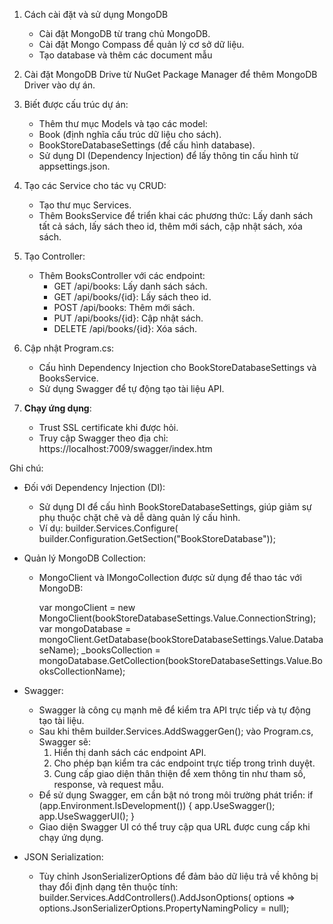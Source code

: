 
1. Cách cài đặt và sử dụng MongoDB
   - Cài đặt MongoDB từ trang chủ MongoDB.
   - Cài đặt Mongo Compass để quản lý cơ sở dữ liệu.
   - Tạo database và thêm các document mẫu
2. Cài đặt MongoDB Drive từ NuGet Package Manager để thêm MongoDB Driver vào dự án.
3. Biết được cấu trúc dự án:
   - Thêm thư mục Models và tạo các model:
   - Book (định nghĩa cấu trúc dữ liệu cho sách).
   - BookStoreDatabaseSettings (để cấu hình database).
   - Sử dụng DI (Dependency Injection) để lấy thông tin cấu hình từ appsettings.json.

4. Tạo các Service cho tác vụ CRUD:
   - Tạo thư mục Services.
   - Thêm BooksService để triển khai các phương thức: Lấy danh sách tất cả sách, lấy sách theo id, thêm mới sách, cập nhật sách, xóa sách.
5. Tạo Controller:
   - Thêm BooksController với các endpoint:
     - GET /api/books: Lấy danh sách sách.
     - GET /api/books/{id}: Lấy sách theo id.
     - POST /api/books: Thêm mới sách.
     - PUT /api/books/{id}: Cập nhật sách.
     - DELETE /api/books/{id}: Xóa sách.

6. Cập nhật Program.cs:
   - Cấu hình Dependency Injection cho BookStoreDatabaseSettings và BooksService.
   - Sử dụng Swagger để tự động tạo tài liệu API.

7. **Chạy ứng dụng**:
   - Trust SSL certificate khi được hỏi.
   - Truy cập Swagger theo địa chỉ: https://localhost:7009/swagger/index.htm

Ghi chú:
- Đối với Dependency Injection (DI):
  - Sử dụng DI để cấu hình BookStoreDatabaseSettings, giúp giảm sự phụ thuộc chặt chẽ và dễ dàng quản lý cấu hình.
  - Ví dụ: 
    builder.Services.Configure<BookStoreDatabaseSettings>(
        builder.Configuration.GetSection("BookStoreDatabase"));

- Quản lý MongoDB Collection:
  - MongoClient và IMongoCollection được sử dụng để thao tác với MongoDB:

    var mongoClient = new MongoClient(bookStoreDatabaseSettings.Value.ConnectionString);
    var mongoDatabase = mongoClient.GetDatabase(bookStoreDatabaseSettings.Value.DatabaseName);
    _booksCollection = mongoDatabase.GetCollection<Book>(bookStoreDatabaseSettings.Value.BooksCollectionName);

- Swagger:
  - Swagger là công cụ mạnh mẽ để kiểm tra API trực tiếp và tự động tạo tài liệu.
  - Sau khi thêm builder.Services.AddSwaggerGen(); vào Program.cs, Swagger sẽ:
    1. Hiển thị danh sách các endpoint API.
    2. Cho phép bạn kiểm tra các endpoint trực tiếp trong trình duyệt.
    3. Cung cấp giao diện thân thiện để xem thông tin như tham số, response, và request mẫu.
  - Để sử dụng Swagger, em cần bật nó trong môi trường phát triển:
    if (app.Environment.IsDevelopment())
    {
        app.UseSwagger();
        app.UseSwaggerUI();
    }
  - Giao diện Swagger UI có thể truy cập qua URL được cung cấp khi chạy ứng dụng.

- JSON Serialization:
  - Tùy chỉnh JsonSerializerOptions để đảm bảo dữ liệu trả về không bị thay đổi định dạng tên thuộc tính:
    builder.Services.AddControllers().AddJsonOptions(
        options => options.JsonSerializerOptions.PropertyNamingPolicy = null);

